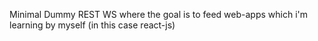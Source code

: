 Minimal Dummy REST WS where the goal is to feed web-apps which i'm learning by myself (in this case react-js)
